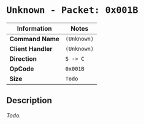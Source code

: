 # `Unknown - Packet: 0x001B`

| Information               | Notes |
|---                        |---    |
| **Command Name**          | `(Unknown)` |
| **Client Handler**        | `(Unknown)` |
| **Direction**             | `S -> C` |
| **OpCode**                | `0x001B` |
| **Size**                  | `Todo` |

## Description

_Todo._
